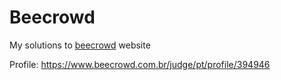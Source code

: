 # Beecrowd

My solutions to [beecrowd](https://www.beecrowd.com.br/) website

Profile: https://www.beecrowd.com.br/judge/pt/profile/394946